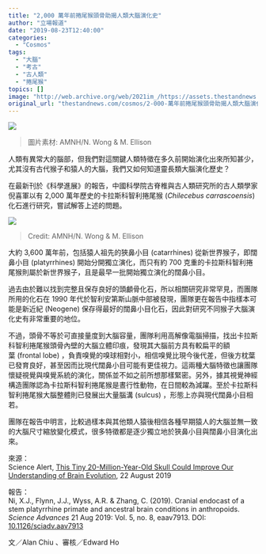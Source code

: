 ```yaml
---
title: "2,000 萬年前捲尾猴頭骨助揭人類大腦演化史"
author: "立場報道"
date: "2019-08-23T12:40:00"
categories:
  - "Cosmos"
tags:
  - "大腦"
  - "考古"
  - "古人類"
  - "捲尾猴"
topics: []
image: "http://web.archive.org/web/2021im_/https://assets.thestandnews.com/media/photos/hand-04_nnBoU.png"
original_url: "thestandnews.com/cosmos/2-000-萬年前捲尾猴頭骨助揭人類大腦演化史"
---
```

![](http://web.archive.org/web/2021im_/https://assets.thestandnews.com/media/photos/hand-04_nnBoU.png)
> 圖片素材: AMNH/N. Wong & M. Ellison

人類有異常大的腦部，但我們對這關鍵人類特徵在多久前開始演化出來所知甚少，尤其沒有古代猴子和猿人的大腦，我們又如何知道靈長類大腦演化歷史？

在最新刊於《科學進展》的報告，中國科學院古脊椎與古人類研究所的古人類學家倪喜軍以有 2,000 萬年歷史的卡拉斯科智利捲尾猴 (_Chilecebus carrascoensis_) 化石進行研究，嘗試解答上述的問題。

![](http://web.archive.org/web/2021im_/https://assets.thestandnews.com/media/photos/190821-skull_full_cIXJv.jpg)
> Credit: AMNH/N. Wong & M. Ellison

大約 3,600 萬年前，包括猿人祖先的狹鼻小目 (catarrhines) 從新世界猴子，即闊鼻小目 (platyrrhines) 開始分開獨立演化，而只有約 700 克重的卡拉斯科智利捲尾猴則屬於新世界猴子，且是最早一批開始獨立演化的闊鼻小目。

過去由於難以找到完整且保存良好的頭顱骨化石，所以相關研究非常罕見，而團隊所用的化石在 1990 年代於智利安第斯山脈中部被發現，團隊更在報告中指樣本可能是新近紀 (Neogene) 保存得最好的闊鼻小目化石，因此對研究不同猴子大腦演化史有非常重要的地位。

不過，頭骨不等於可直接量度到大腦容量，團隊利用高解像電腦掃描，找出卡拉斯科智利捲尾猴頭骨內壁的大腦立體印痕，發現其大腦前方具有較扁平的額葉 (frontal lobe) ，負責嗅覺的嗅球相對小，相信嗅覺比現今後代差，但後方枕葉已發育良好，甚至因而比現代闊鼻小目可能有更佳視力。這兩種大腦特徵也讓團隊懷疑視覺與嗅覺系統的演化，關係並不如之前所想那樣緊密。另外，據其視覺神經構造團隊認為卡拉斯科智利捲尾猴是晝行性動物，在日間較為減躍。至於卡拉斯科智利捲尾猴大腦整體則已發展出大量腦溝 (sulcus) ，形態上亦與現代闊鼻小目相若。

團隊在報告中明言，比較過樣本與其他類人猿後相信各種早期猿人的大腦並無一致的大腦尺寸縮放變化模式，很多特徵都是逐少獨立地於狹鼻小目與闊鼻小目演化出來。

來源：  
Science Alert, [This Tiny 20-Million-Year-Old Skull Could Improve Our Understanding of Brain Evolution](http://web.archive.org/web/20211229102740/https://www.sciencealert.com/this-tiny-ancient-skull-is-helping-us-understand-the-evolution-of-brains), 22 August 2019

報告：  
Ni, X.J., Flynn, J.J., Wyss, A.R. & Zhang, C. (2019). Cranial endocast of a stem platyrrhine primate and ancestral brain conditions in anthropoids. _Science Advances_ 21 Aug 2019: Vol. 5, no. 8, eaav7913. DOI: [10.1126/sciadv.aav7913](http://web.archive.org/web/20211229102740/https://advances.sciencemag.org/content/5/8/eaav7913)

文／Alan Chiu 、審核／Edward Ho